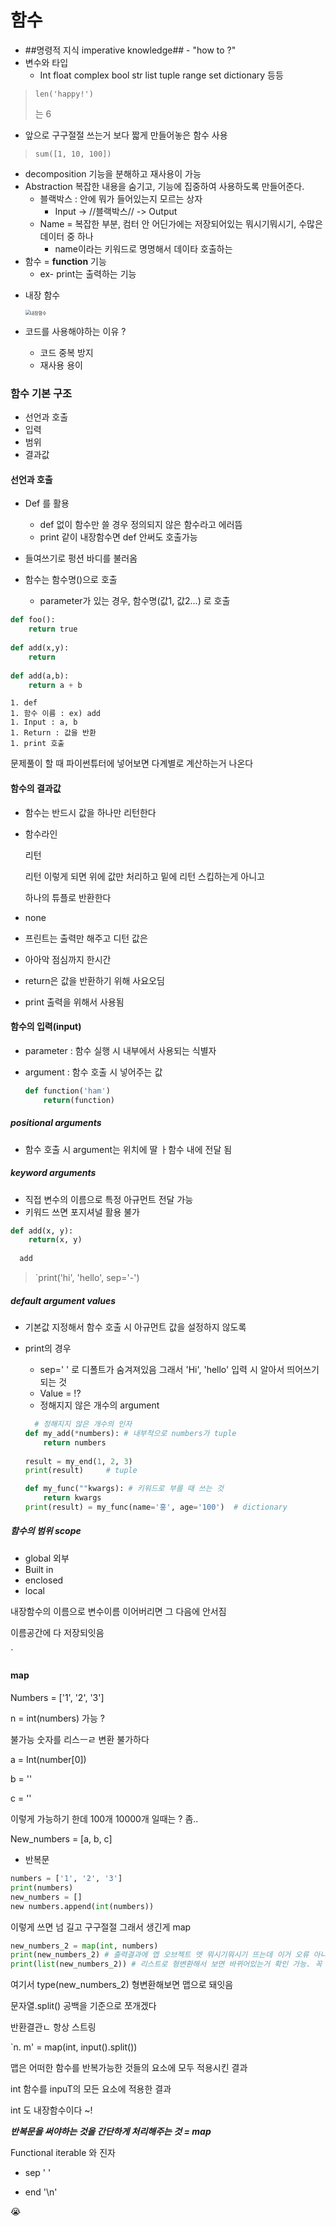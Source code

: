 # 함수

+ ##명령적 지식 imperative knowledge## - "how to ?"
+ 변수와 타입 
  + Int float complex bool str list tuple range set dictionary 등등

> `len('happy!')`
>
> 는 6 



+ 앞으로 구구절절 쓰는거 보다 짧게 만들어놓은 함수 사용 

> `sum([1, 10, 100])`

+ decomposition 기능을 분해하고 재사용이 가능 
+ Abstraction 복잡한 내용을 숨기고, 기능에 집중하여 사용하도록 만들어준다.
  + 블랙박스 : 안에 뭐가 들어있는지 모르는 상자 
    + Input -> //블랙박스// -> Output
  + Name = 복잡한 부분, 컴터 안 어딘가에는 저장되어있는 뭐시기뭐시기, 수많은 데이터 중 하나 
    + name이라는 키워드로 명명해서 데이타 호출하는 
+ 함수 = **function** 기능 
  + ex- print는 출력하는 기능 

* 내장 함수

  <img src="0713.assets/2022-07-13_10.17.35.png" alt="내장함수" style="zoom:50%;" />

  

* 코드를 사용해야하는 이유 ? 

  + 코드 중복 방지 
  + 재사용 용이 

  

  

### 함수 기본 구조 

* 선언과 호출 
* 입력 
* 범위 
* 결과값 



#### 선언과 호출 

+ Def 를 활용 
  + def 없이 함수만 쓸 경우 정의되지 않은 함수라고 에러뜸 
  + print 같이 내장함수면 def 안써도 호출가능

+ 들여쓰기로 펑션 바디를 불러옴 

+ 함수는 함수명()으로 호출 
  + parameter가 있는 경우, 함수명(값1, 값2...) 로 호출

```python
def foo():
    return true
 
def add(x,y):
    return 
  
def add(a,b):
    return a + b
```

	1. def 
	1. 함수 이름 : ex) add 
	1. Input : a, b 
	1. Return : 값을 반환 
	1. print 호출 



문제풀이 할 때 파이썬튜터에 넣어보면 다계별로 계산하는거 나온다 



#### 함수의 결과값 

+ 함수는 반드시 값을 하나만 리턴한다 

+ 함수라인

  리턴 

  리턴      이렇게 되면 위에 값만 처리하고 밑에  리턴 스킵하는게 아니고 

  하나의 튜플로 반환한다 

+ none

+ 프린트는 출력만 해주고 디턴 값은 

+ 아아악 점심까지 한시간 

+ return은 값을 반환하기 위해 사요오딤 

+ print 출력을 위해서 사용됨 



#### 함수의 입력(input)

+ parameter : 함수 실행 시 내부에서 사용되는 식별자 

+ argument : 함수 호출 시 넣어주는 값 

  ```python
  def function('ham')
      return(function)
  ```

##### positional arguments

+ 함수 호출 시 argument는 위치에 딸 ㅏ함수 내에 전달 됨 

##### keyword arguments

+ 직접 변수의 이름으로 특정 아규먼트 전달 가능 
+ 키워드 쓰면 포지셔널 활용 불가 

```python
def add(x, y):
    return(x, y)
  
  add
```



> `print('hi', 'hello', sep='-') 



##### default argument values

+ 기본값 지정해서 함수 호출 시 아규먼트 값을 설정하지 않도록 

+ print의 경우 

  + sep=' ' 로 디폴트가 숨겨져있음 그래서 'Hi', 'hello' 입력 시 알아서 띄어쓰기되는 것 
  + Value = !?
  + 정해지지 않은 개수의 argument 

  ```python
    # 정해지지 않은 개수의 인자
  def my_add(*numbers): # 내부적으로 numbers가 tuple
      return numbers
    
  result = my_end(1, 2, 3)
  print(result)     # tuple
  ```

  

  ```python
  def my_func(""kwargs): # 키워드로 부를 때 쓰는 것 
      return kwargs
  print(result) = my_func(name='홍', age='100')  # dictionary
  ```



##### 함수의 범위 scope 

+ global 외부
+ Built in 
+ enclosed 
+ local 



내장함수의 이름으로 변수이름 이어버리면 그 다음에 안서짐 

이름공간에 다 저장되잇음 

`



#### map 

Numbers = ['1', '2', '3']

n = int(numbers) 가능 ? 

불가능 숫자를 리스ㅡㄹ 변환 불가하다 

a = Int(number[0])

b = ''

c = ''

이렇게 가능하기 한데 100개 10000개 일때는 ?  좀.. 

New_numbers = [a, b, c]

+ 반복문 

```python 
numbers = ['1', '2', '3']
print(numbers)
new_numbers = []
new numbers.append(int(numbers))

```

이렇게 쓰면 넘 길고 구구절절 그래서 생긴게 map

```py
new_numbers_2 = map(int, numbers)
print(new_numbers_2) # 출력결과에 멥 오브젝트 엣 뭐시기뭐시기 뜨는데 이거 오류 아니고 이미 함수 적용됐다는 뜻 
print(list(new_numbers_2)) # 리스트로 형변환해서 보면 바뀌어있는거 확인 가능. 꼭 리스트로 바궈야하는거는 아님. 윗줄 상태로 활용 가능하다
```

여기서 type(new_numbers_2)  형변환해보면 맵으로 돼잇음 



문자열.split() 공백을 기준으로 쪼개겠다 

반환결관ㄴ 항상 스트링

`n. m' = map(int, input().split())

맵은 어떠한 함수를 반복가능한 것들의 요소에 모두 적용시킨 결과 

int 함수를 inpuT의 모든 요소에 적용한 결과  

int 도 내장함수이다 ~! 

***반복문을 써야하는 것을 간단하게 처리해주는 것 = map***



Functional iterable 와 진자 

 



+ sep ' ' 

+ end '\n'



😭





